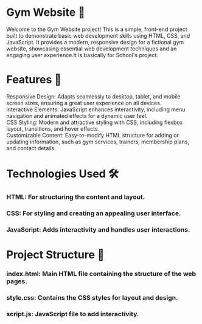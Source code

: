 # Gym Website 💪
Welcome to the Gym Website project! This is a simple, front-end project built to demonstrate basic web development skills using HTML, CSS, and JavaScript. It provides a modern, responsive design for a fictional gym website, showcasing essential web development techniques and an engaging user experience.It is basically for School's project.

# Features 🌟
Responsive Design: Adapts seamlessly to desktop, tablet, and mobile screen sizes, ensuring a great user experience on all devices.<br/>
Interactive Elements: JavaScript enhances interactivity, including menu navigation and animated effects for a dynamic user feel.<br/>
CSS Styling: Modern and attractive styling with CSS, including flexbox layout, transitions, and hover effects.<br/>
Customizable Content: Easy-to-modify HTML structure for adding or updating information, such as gym services, trainers, membership plans, and contact details.<br/>

# Technologies Used 🛠️
### HTML: For structuring the content and layout.<br/>
### CSS: For styling and creating an appealing user interface.<br/>
### JavaScript: Adds interactivity and handles user interactions.<br/>

# Project Structure 📂
### index.html: Main HTML file containing the structure of the web pages.<br/>
### style.css: Contains the CSS styles for layout and design.<br/>
### script.js: JavaScript file to add interactivity.<br/>
